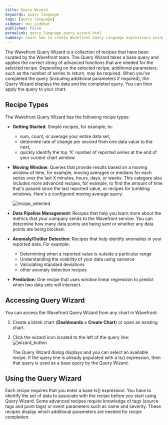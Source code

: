 ```yaml
---
title: Query Wizard
keywords: query language
tags: [query language]
sidebar: doc_sidebar
published: false
permalink: query_language_query_wizard.html
summary: Learn how to create Wavefront Query Language expressions using Query Wizard.
---
```

The Wavefront Query Wizard is a collection of recipes that have been curated by the Wavefront team. The Query Wizard takes a base query and applies the correct string of advanced functions that are needed for the selected recipe. Depending on the selected recipe, additional parameters, such as the number of series to return, may be required. When you've completed the query (including additional parameters if required), the Query Wizard displays the data and the completed query. You can then apply the query to your chart.

## Recipe Types

The Wavefront Query Wizard has the following recipe types:

- **Getting Started**: Simple recipes, for example, to:
  - sum, count, or average your entire data set,
  - determine rate of change per second from one data value to the next,
  - quickly identify the top 'X' number of reported series at the end of your current chart window.
- **Moving Window**: Queries that provide results based on a moving window of time, for example, moving averages or medians for each series over the last X minutes, hours, days, or weeks. This category also includes more advanced recipes, for example, to find the amount of time that's passed since the last reported value, or recipes for tumbling windows. Here's a configured moving average query:

  ![recipe_selected](images/recipe_selected.png)

- **Data Pipeline Management**: Recipes that help you learn more about the metrics that  your company sends to the Wavefront service. You can determine how many data points are being sent or whether any data points are being blocked.
- **Anomaly/Outlier Detection**: Recipes that help identify anomalies in your reported data. For example:
  - Determining when a reported value is outside a particular range
  - Understanding the volatility of your data using variance
  - Valculating standard deviations
  - other anomaly detection recipes
- **Prediction**: One recipe that uses window linear regression to predict when two data sets will intersect.

## Accessing Query Wizard

You can access the Wavefront Query Wizard from any chart in Wavefront:

1. Create a blank chart (**Dashboards > Create Chart**) or open an existing chart.
1. Click the wizard icon located to the left of the query line:
  ![wizard_button](images/wizard_button.png)

    The Query Wizard dialog displays and you can select an available recipe. If the  query line is already populated with a  ts() expression, then that query is used as a base query by the Query Wizard.

## Using the Query Wizard

Each recipe requires that you enter a base ts() expression. You have to identify the set of data to associate with the recipe before you start using Query Wizard. Some advanced recipes require knowledge of tags (source tags and point tags) or event parameters such as name and severity. These recipes display which additional parameters are needed for recipe completion.

